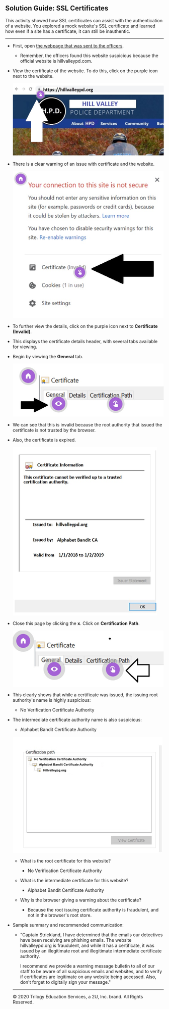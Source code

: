 ## Solution Guide: SSL Certificates 

This activity showed how SSL certificates can assist with the authentication of a website.  You explored a mock website's SSL certificate and learned how even if a site has a certificate, it can still be inauthentic.

---


- First, open [the webpage that was sent to the officers]( https://view.genial.ly/5defb03224596c0fff13c3a2/interactive-image-interactive-image).
      
    - Remember, the officers found this website suspicious because the official website is hillvalleypd.com.
 
 - View the certificate of the website. To do this, click on the purple icon next to the website.
 
    ![cert1](images/cert1.jpg)
 
 - There is a clear warning of an issue with certificate and the website.
 
    ![cert2](images/cert2.jpg)
  
  - To further view the details, click on the purple icon next to **Certificate (Invalid)**.
  
  - This displays the certificate details header, with several tabs available for viewing.
  
  - Begin by viewing the **General** tab.
  
    ![cert3](images/cert3.jpg)
  
  - We can see that this is invalid because the root authority that issued the certificate is not trusted by the browser.
  
  - Also, the certificate is expired.
  
    ![cert4](images/cert4.jpg)
   
- Close this page by clicking the **x**. Click on **Certification Path**.
   
    ![cert5](images/cert5.jpg)
   
- This clearly shows that while a certificate was issued, the issuing root authority's name is highly suspicious:
   - No Verification Certificate Authority 
- The intermediate certificate authority name is also suspicious: 
   - Alphabet Bandit Certificate Authority
           
    ![cert6](images/cert6.jpg)        
           
  - What is the root certificate for this website?
      -  No Verification Certificate Authority

  - What is the intermediate certificate for this website?
      -  Alphabet Bandit Certificate Authority

  - Why is the browser giving a warning about the certificate?
      - Because the root issuing certificate authority is fraudulent, and not in the browser's root store.
   
- Sample summary and recommended communication:
   
   - "Captain Strickland, I have determined that the emails our detectives have been receiving are phishing emails. The website hillvalleypd.org is fraudulent, and while it has a certificate, it was issued by an illegitimate root and illegitimate intermediate certificate authority. 
   
      I recommend we provide a warning message bulletin to all of our staff to be aware of all suspicious emails and websites, and to verify if certificates are legitimate on any website being accessed. Also, don't forget to digitally sign your message."
  ---
   © 2020 Trilogy Education Services, a 2U, Inc. brand. All Rights Reserved.
